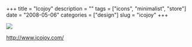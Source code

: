 +++
title = "Icojoy"
description = ""
tags = ["icons", "minimalist", "store"]
date = "2008-05-06"
categories = ["design"]
slug = "icojoy"
+++


 

  <div id="screens-thumbs" class="clearfix">
    <div class="txt-center" id="design-submission"><a href="http://www.icojoy.com/"><img id='bluga-thumbnail-1233' class='bluga-thumbnail large' src='//konigi.com/media/bluga/
wt482077e91f79d_0.jpg'/></a></div>  
  </div>   
<p><a href="http://www.icojoy.com/">http://www.icojoy.com/</a></p>




